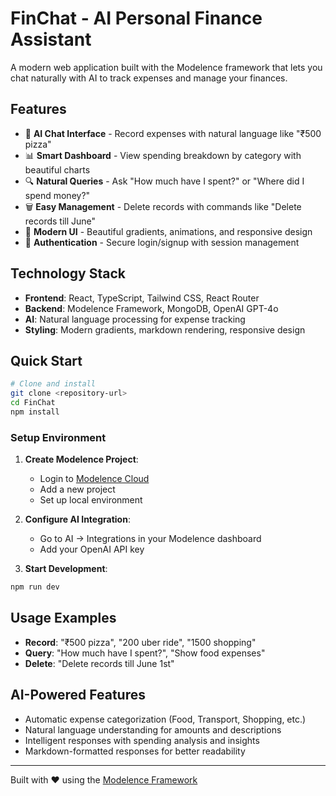 # FinChat - AI Personal Finance Assistant

A modern web application built with the Modelence framework that lets you chat naturally with AI to track expenses and manage your finances.

## Features

- 🤖 **AI Chat Interface** - Record expenses with natural language like "₹500 pizza"
- 📊 **Smart Dashboard** - View spending breakdown by category with beautiful charts
- 🔍 **Natural Queries** - Ask "How much have I spent?" or "Where did I spend money?"
- 🗑️ **Easy Management** - Delete records with commands like "Delete records till June"
- 🎨 **Modern UI** - Beautiful gradients, animations, and responsive design
- 🔐 **Authentication** - Secure login/signup with session management

## Technology Stack

- **Frontend**: React, TypeScript, Tailwind CSS, React Router
- **Backend**: Modelence Framework, MongoDB, OpenAI GPT-4o
- **AI**: Natural language processing for expense tracking
- **Styling**: Modern gradients, markdown rendering, responsive design

## Quick Start

```bash
# Clone and install
git clone <repository-url>
cd FinChat
npm install
```

### Setup Environment

1. **Create Modelence Project**:
   - Login to [Modelence Cloud](https://cloud.modelence.com/)
   - Add a new project
   - Set up local environment

2. **Configure AI Integration**:
   - Go to AI → Integrations in your Modelence dashboard
   - Add your OpenAI API key

3. **Start Development**:
```bash
npm run dev
```

## Usage Examples

- **Record**: "₹500 pizza", "200 uber ride", "1500 shopping"
- **Query**: "How much have I spent?", "Show food expenses"
- **Delete**: "Delete records till June 1st"

## AI-Powered Features

- Automatic expense categorization (Food, Transport, Shopping, etc.)
- Natural language understanding for amounts and descriptions
- Intelligent responses with spending analysis and insights
- Markdown-formatted responses for better readability

---

Built with ❤️ using the [Modelence Framework](https://modelence.com)
